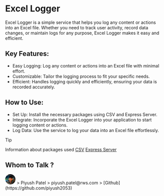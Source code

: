 # Excel Logger
Excel Logger is a simple service that helps you log any content or actions into an Excel file. Whether you need to track user activity, record data changes, or maintain logs for any purpose, Excel Logger makes it easy and efficient.

## Key Features:
- Easy Logging: Log any content or actions into an Excel file with minimal effort.
- Customizable: Tailor the logging process to fit your specific needs.
- Efficient: Handles logging quickly and efficiently, ensuring your data is recorded accurately.
## How to Use:
- Set Up: Install the necessary packages using CSV and Express Server.
- Integrate: Incorporate the Excel Logger into your application to start logging content or actions.
- Log Data: Use the service to log your data into an Excel file effortlessly.

> [!TIP]
> Information about packages used [CSV](https://www.npmjs.com/package/csv-parser) [Express Server](https://www.npmjs.com/package/express)

## Whom to Talk ?
<img src="./assets/ME.png" alt="Piyush Patel">
> Piyush Patel
> piyush.patel@rws.com
> [Github](https://github.com/piyush2053)
